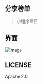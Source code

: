 ## 分享榜单
> 小程序项目

## 界面
![image](http://cdn.hocgin.top/%E4%BB%8B%E7%BB%8D.2019-05-01%2017_41_07.gif)

## LICENSE
Apache 2.0